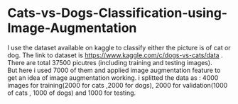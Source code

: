 # Cats-vs-Dogs-Classification-using-Image-Augmentation  
I use the dataset available on kaggle to classify either the picture is of cat or dog. The link to dataset is https://www.kaggle.com/c/dogs-vs-cats/data  .  
There are total 37500 picutres (including training and testing images).   
But here i used 7000 of them and applied image augmentation feature to get an idea of image augmentation working. i splitted the data as : 4000 images for training(2000 for cats ,2000 for dogs), 2000 for validation(1000 of cats , 1000 of dogs) and 1000 for testing.  

